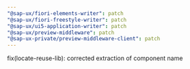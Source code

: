 ```yaml
---
"@sap-ux/fiori-elements-writer": patch
"@sap-ux/fiori-freestyle-writer": patch
"@sap-ux/ui5-application-writer": patch
"@sap-ux/preview-middleware": patch
"@sap-ux-private/preview-middleware-client": patch
---
```


fix(locate-reuse-lib): corrected extraction of component name
